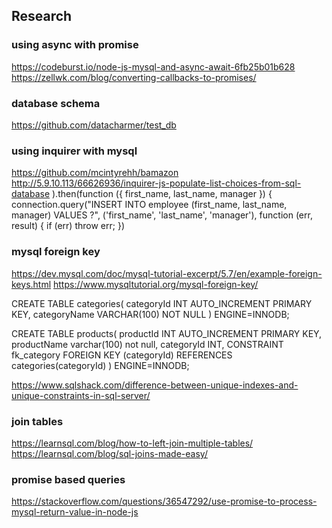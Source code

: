 ## Research

### using async with promise
https://codeburst.io/node-js-mysql-and-async-await-6fb25b01b628
https://zellwk.com/blog/converting-callbacks-to-promises/

### database schema
https://github.com/datacharmer/test_db


### using inquirer with mysql
https://github.com/mcintyrehh/bamazon
http://5.9.10.113/66626936/inquirer-js-populate-list-choices-from-sql-database
).then(function ({ first_name, last_name, manager }) {
            connection.query("INSERT INTO employee (first_name, last_name, manager) 
                 VALUES ?", ('first_name', 'last_name', 'manager'), function (err, result) {
                if (err) throw err;
})

### mysql foreign key
https://dev.mysql.com/doc/mysql-tutorial-excerpt/5.7/en/example-foreign-keys.html
https://www.mysqltutorial.org/mysql-foreign-key/

CREATE TABLE categories(
    categoryId INT AUTO_INCREMENT PRIMARY KEY,
    categoryName VARCHAR(100) NOT NULL
) ENGINE=INNODB;

CREATE TABLE products(
    productId INT AUTO_INCREMENT PRIMARY KEY,
    productName varchar(100) not null,
    categoryId INT,
    CONSTRAINT fk_category
    FOREIGN KEY (categoryId) 
        REFERENCES categories(categoryId)
) ENGINE=INNODB;

https://www.sqlshack.com/difference-between-unique-indexes-and-unique-constraints-in-sql-server/

### join tables
https://learnsql.com/blog/how-to-left-join-multiple-tables/
https://learnsql.com/blog/sql-joins-made-easy/

### promise based queries
https://stackoverflow.com/questions/36547292/use-promise-to-process-mysql-return-value-in-node-js